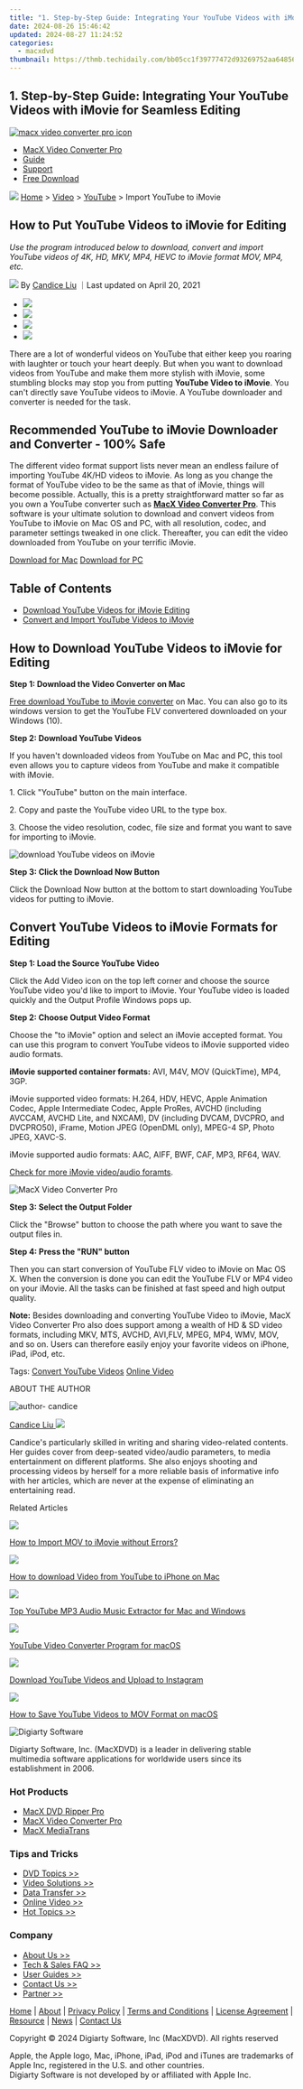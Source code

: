 ```yaml
---
title: "1. Step-by-Step Guide: Integrating Your YouTube Videos with iMovie for Seamless Editing"
date: 2024-08-26 15:46:42
updated: 2024-08-27 11:24:52
categories:
  - macxdvd
thumbnail: https://thmb.techidaily.com/bb05cc1f39777472d93269752aa648567cff43de237a4feeb628da33c12d9648.jpg
---
```


## 1. Step-by-Step Guide: Integrating Your YouTube Videos with iMovie for Seamless Editing

[![macx video converter pro icon](https://www.macxdvd.com/mac-dvd-video-converter-how-to/../image-style/new-seo/icon11.png)](https://tools.techidaily.com/macxdvd/products/)

* [MacX Video Converter Pro](https://tools.techidaily.com/macxdvd/products/)
* [Guide](https://tools.techidaily.com/macxdvd/products/)
* [Support](https://tools.techidaily.com/macxdvd/products/)
* [Free Download](https://tools.techidaily.com/macxdvd/products/)



![](https://www.macxdvd.com/mac-dvd-video-converter-how-to/../image-style/new-seo/icon7.png) [Home](https://tools.techidaily.com/macxdvd/products/) \> [Video](https://tools.techidaily.com/macxdvd/products/) \> [YouTube](https://tools.techidaily.com/macxdvd/products/) \> Import YouTube to iMovie

## How to Put YouTube Videos to iMovie for Editing



_Use the program introduced below to download, convert and import YouTube videos of 4K, HD, MKV, MP4, HEVC to iMovie format MOV, MP4, etc._ 

![](https://www.macxdvd.com/mac-dvd-video-converter-how-to/../image-style/new-seo/icon6.png) By [Candice Liu](https://tools.techidaily.com/macxdvd/products/) ｜Last updated on April 20, 2021

* [![](https://www.macxdvd.com/mac-dvd-video-converter-how-to/../image-style/new-seo/share-fa.jpg)](https://www.facebook.com/sharer/sharer.php?u=https://www.macxdvd.com/mac-dvd-video-converter-how-to/put-youtube-video-to-imovie.htm)
* [![](https://www.macxdvd.com/mac-dvd-video-converter-how-to/../image-style/new-seo/share-tw.jpg)](https://twitter.com/intent/tweet?url=https://www.macxdvd.com/mac-dvd-video-converter-how-to/put-youtube-video-to-imovie.htm&text=)
* [![](https://www.macxdvd.com/mac-dvd-video-converter-how-to/../image-style/new-seo/share-go.jpg)](https://pinterest.com/pin/create/button/?url=https://www.macxdvd.com/mac-dvd-video-converter-how-to/put-youtube-video-to-imovie.htm&media=&description=)
* [![](https://www.macxdvd.com/mac-dvd-video-converter-how-to/../image-style/new-seo/share-in.jpg)](https://www.linkedin.com/shareArticle?mini=true&url=https://www.macxdvd.com/mac-dvd-video-converter-how-to/put-youtube-video-to-imovie.htm&title=&summary=&source=)

There are a lot of wonderful videos on YouTube that either keep you roaring with laughter or touch your heart deeply. But when you want to download videos from YouTube and make them more stylish with iMovie, some stumbling blocks may stop you from putting **YouTube Video to iMovie**. You can't directly save YouTube videos to iMovie. A YouTube downloader and converter is needed for the task.

## Recommended YouTube to iMovie Downloader and Converter - 100% Safe

The different video format support lists never mean an endless failure of importing YouTube 4K/HD videos to iMovie. As long as you change the format of YouTube video to be the same as that of iMovie, things will become possible. Actually, this is a pretty straightforward matter so far as you own a YouTube converter such as **[MacX Video Converter Pro](https://tools.techidaily.com/macxdvd/products/)**. This software is your ultimate solution to download and convert videos from YouTube to iMovie on Mac OS and PC, with all resolution, codec, and parameter settings tweaked in one click. Thereafter, you can edit the video downloaded from YouTube on your terrific iMovie.

[Download for Mac](https://tools.techidaily.com/macxdvd/products/) [Download for PC](https://tools.techidaily.com/macxdvd/products/) 

## Table of Contents

* [Download YouTube Videos for iMovie Editing](https://tools.techidaily.com/macxdvd/products/)
* [Convert and Import YouTube Videos to iMovie](https://tools.techidaily.com/macxdvd/products/)

## How to Download YouTube Videos to iMovie for Editing 

**Step 1: Download the Video Converter on Mac**

[Free download YouTube to iMovie converter](https://tools.techidaily.com/macxdvd/products/) on Mac. You can also go to its windows version to get the YouTube FLV convertered downloaded on your Windows (10). 

**Step 2: Download YouTube Videos** 

 If you haven't downloaded videos from YouTube on Mac and PC, this tool even allows you to capture videos from YouTube and make it compatible with iMovie.

1\. Click "YouTube" button on the main interface.

2\. Copy and paste the YouTube video URL to the type box. 

 3\. Choose the video resolution, codec, file size and format you want to save for importing to iMovie.

![download YouTube videos on iMovie](https://www.macxdvd.com/mac-dvd-video-converter-how-to/article-image/mac-youtube-to-mp3-downloader.jpg) 

**Step 3: Click the Download Now Button**

Click the Download Now button at the bottom to start downloading YouTube videos for putting to iMovie.

## Convert YouTube Videos to iMovie Formats for Editing 

**Step 1: Load the Source YouTube Video**

Click the Add Video icon on the top left corner and choose the source YouTube video you'd like to import to iMovie. Your YouTube video is loaded quickly and the Output Profile Windows pops up. 

**Step 2: Choose Output Video Format**

Choose the "to iMovie" option and select an iMovie accepted format. You can use this program to convert YouTube videos to iMovie supported video audio formats.

**iMovie supported container formats:** AVI, M4V, MOV (QuickTime), MP4, 3GP.

iMovie supported video formats: H.264, HDV, HEVC, Apple Animation Codec, Apple Intermediate Codec, Apple ProRes, AVCHD (including AVCCAM, AVCHD Lite, and NXCAM), DV (including DVCAM, DVCPRO, and DVCPRO50), iFrame, Motion JPEG (OpenDML only), MPEG-4 SP, Photo JPEG, XAVC-S.

iMovie supported audio formats: AAC, AIFF, BWF, CAF, MP3, RF64, WAV.

[Check for more iMovie video/audio foramts](https://tools.techidaily.com/macxdvd/products/).

![MacX Video Converter Pro](https://www.macxdvd.com/mac-dvd-video-converter-how-to/article-image/mvcp-liuli-071602.png) 

**Step 3: Select the Output Folder**

Click the "Browse" button to choose the path where you want to save the output files in.

**Step 4: Press the "RUN" button**

Then you can start conversion of YouTube FLV video to iMovie on Mac OS X. When the conversion is done you can edit the YouTube FLV or MP4 video on your iMovie. All the tasks can be finished at fast speed and high output quality.

**Note:** Besides downloading and converting YouTube Video to iMovie, MacX Video Converter Pro also does support among a wealth of HD & SD video formats, including MKV, MTS, AVCHD, AVI,FLV, MPEG, MP4, WMV, MOV, and so on. Users can therefore easily enjoy your favorite videos on iPhone, iPad, iPod, etc. 

Tags: [Convert YouTube Videos](https://tools.techidaily.com/macxdvd/products/) [Online Video](https://tools.techidaily.com/macxdvd/products/) 

ABOUT THE AUTHOR

![author- candice](https://www.macxdvd.com/mac-dvd-video-converter-how-to/../image-style/new-seo/candice.png) 

[Candice Liu ![](https://www.macxdvd.com/mac-dvd-video-converter-how-to/../image-style/new-seo/share-in1.jpg)](https://www.linkedin.com/in/candice-liu-444483a3/) 

Candice's particularly skilled in writing and sharing video-related contents. Her guides cover from deep-seated video/audio parameters, to media entertainment on different platforms. She also enjoys shooting and processing videos by herself for a more reliable basis of informative info with her articles, which are never at the expense of eliminating an entertaining read.



Related Articles

![](https://www.macxdvd.com/mac-dvd-video-converter-how-to/../image-style/new-seo/pic7.jpg)

[How to Import MOV to iMovie without Errors?](https://tools.techidaily.com/macxdvd/products/) 

![](https://www.macxdvd.com/mac-dvd-video-converter-how-to/../image-style/new-seo/pic6.jpg)

[How to download Video from YouTube to iPhone on Mac](https://tools.techidaily.com/macxdvd/products/) 

![](https://www.macxdvd.com/mac-dvd-video-converter-how-to/../image-style/new-seo/pic5.jpg)

[Top YouTube MP3 Audio Music Extractor for Mac and Windows](https://tools.techidaily.com/macxdvd/products/) 

![](https://www.macxdvd.com/mac-dvd-video-converter-how-to/../image-style/new-seo/pic4.jpg)

[YouTube Video Converter Program for macOS](https://tools.techidaily.com/macxdvd/products/) 

![](https://www.macxdvd.com/mac-dvd-video-converter-how-to/../image-style/new-seo/pic3.jpg)

[Download YouTube Videos and Upload to Instagram](https://tools.techidaily.com/macxdvd/products/) 

![](https://www.macxdvd.com/mac-dvd-video-converter-how-to/../image-style/new-seo/pic2.jpg)

[How to Save YouTube Videos to MOV Format on macOS](https://www.macxdvd.com/mac-dvd-video-converter-how-to/download-convert-youtube-videos-to-mov-on-mac.htm 
) 



![Digiarty Software](https://www.macxdvd.com/mac-dvd-video-converter-how-to/../icon/logo.png) 

Digiarty Software, Inc. (MacXDVD) is a leader in delivering stable multimedia software applications for worldwide users since its establishment in 2006.

### Hot Products

* [MacX DVD Ripper Pro](https://tools.techidaily.com/macxdvd/products/)
* [MacX Video Converter Pro](https://tools.techidaily.com/macxdvd/products/)
* [MacX MediaTrans](https://tools.techidaily.com/macxdvd/products/)

### Tips and Tricks

* [DVD Topics >>](https://tools.techidaily.com/macxdvd/products/)
* [Video Solutions >>](https://tools.techidaily.com/macxdvd/products/)
* [Data Transfer >>](https://tools.techidaily.com/macxdvd/products/)
* [Online Video >>](https://tools.techidaily.com/macxdvd/products/)
* [Hot Topics >>](https://tools.techidaily.com/macxdvd/products/)

### Company

* [About Us >>](https://tools.techidaily.com/macxdvd/products/)
* [Tech & Sales FAQ >>](https://tools.techidaily.com/macxdvd/products/)
* [User Guides >>](https://tools.techidaily.com/macxdvd/products/)
* [Contact Us >>](https://tools.techidaily.com/macxdvd/products/)
* [Partner >>](https://tools.techidaily.com/macxdvd/products/)



[Home](https://tools.techidaily.com/macxdvd/products/) | [About](https://tools.techidaily.com/macxdvd/products/) | [Privacy Policy](https://tools.techidaily.com/macxdvd/products/) | [Terms and Conditions](https://tools.techidaily.com/macxdvd/products/) | [License Agreement](https://tools.techidaily.com/macxdvd/products/) | [Resource](https://tools.techidaily.com/macxdvd/products/) | [News](https://tools.techidaily.com/macxdvd/products/) | [Contact Us](https://tools.techidaily.com/macxdvd/products/)

Copyright © 2024 Digiarty Software, Inc (MacXDVD). All rights reserved

Apple, the Apple logo, Mac, iPhone, iPad, iPod and iTunes are trademarks of Apple Inc, registered in the U.S. and other countries.  
Digiarty Software is not developed by or affiliated with Apple Inc.

<ins class="adsbygoogle"
     style="display:block"
     data-ad-format="autorelaxed"
     data-ad-client="ca-pub-7571918770474297"
     data-ad-slot="1223367746"></ins>



<ins class="adsbygoogle"
     style="display:block"
     data-ad-client="ca-pub-7571918770474297"
     data-ad-slot="8358498916"
     data-ad-format="auto"
     data-full-width-responsive="true"></ins>
